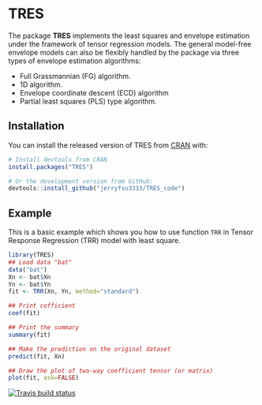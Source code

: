 
# TRES

<!-- badges: start -->
<!-- badges: end -->

The package **TRES** implements the least squares and envelope estimation under the framework of tensor regression models. The general model-free envelope models can also be flexibly handled by the package via three types of envelope estimation algorithms: 
- Full Grassmannian (FG) algorithm.
- 1D algorithm.
- Envelope coordinate descent (ECD) algorithm
- Partial least squares (PLS) type algorithm.

## Installation

You can install the released version of TRES from [CRAN](https://CRAN.R-project.org) with:

``` r
# Install devtools from CRAN
install.packages("TRES")

# Or the development version from GitHub:
devtools::install_github("jerryfsu3333/TRES_code")
```

## Example

This is a basic example which shows you how to use function `TRR` in Tensor Response Regression (TRR) model with least square.

``` r
library(TRES)
## Load data "bat"
data("bat")
Xn <- bat$Xn
Yn <- bat$Yn
fit <- TRR(Xn, Yn, method="standard")

## Print cofficient
coef(fit)

## Print the summary
summary(fit)

## Make the prediction on the original dataset
predict(fit, Xn)

## Draw the plot of two-way coefficient tensor (or matrix)
plot(fit, ask=FALSE)
```

 <!-- badges: start -->
  [![Travis build status](https://travis-ci.org/jerryfsu3333/TRES_code.svg?branch=master)](https://travis-ci.org/jerryfsu3333/TRES_code)
  <!-- badges: end -->

